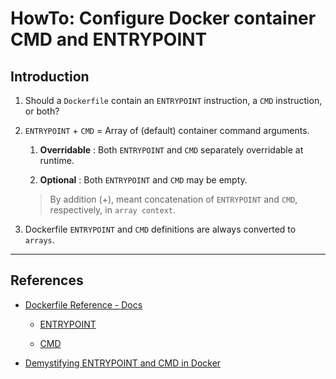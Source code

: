 # HowTo: Configure Docker container CMD and ENTRYPOINT

## Introduction

1. Should a `Dockerfile` contain an `ENTRYPOINT` instruction, a `CMD` instruction, or both?

2. `ENTRYPOINT` + `CMD` = Array of (default) container command arguments.

    1. __Overridable__ : Both `ENTRYPOINT` and `CMD` separately overridable at runtime.

    2. __Optional__ : Both `ENTRYPOINT` and `CMD` may be empty.

    > By addition (+), meant concatenation of `ENTRYPOINT` and `CMD`, respectively, in `array context`.

3. Dockerfile `ENTRYPOINT` and `CMD` definitions are always converted to `arrays`. 

---

## References

* [Dockerfile Reference - Docs](https://docs.docker.com/engine/reference/builder/)

    * [ENTRYPOINT](https://docs.docker.com/engine/reference/builder/#entrypoint)

    * [CMD](https://docs.docker.com/engine/reference/builder/#cmd)

* [Demystifying ENTRYPOINT and CMD in Docker](https://aws.amazon.com/blogs/opensource/demystifying-entrypoint-cmd-docker/)